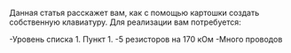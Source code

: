 Данная статья расскажет вам, как с помощью картошки создать собственную клавиатуру. Для реализации вам потребуется:

-Уровень списка 1. Пункт 1.
-5 резисторов на 170 кОм
-Много проводов
